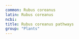 ```yaml
---
common: Rubus coreanus
latin: Rubus coreanus
ncbi: 
title: Rubus coreanus pathways
group: "Plants"
---
```

